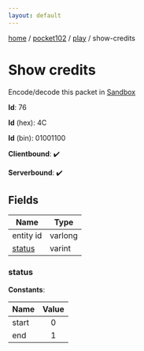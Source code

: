 ```yaml
---
layout: default
---
```


[home](/)  /  [pocket102](/protocol/pocket102)  /  [play](/protocol/pocket102/play)  /  show-credits

# Show credits

Encode/decode this packet in [Sandbox](../../../sandbox/pocket102#Play.ShowCredits)

**Id**: 76

**Id** (hex): 4C

**Id** (bin): 01001100

**Clientbound**: ✔️

**Serverbound**: ✔️

## Fields

Name | Type
---|---
entity id | varlong
[status](#status) | varint

### status

**Constants**:

Name | Value
---|:---:
start | 0
end | 1
